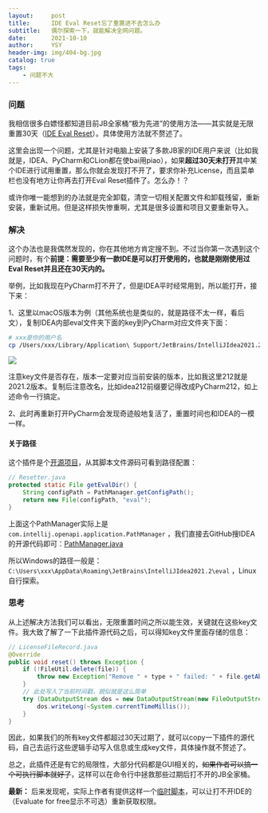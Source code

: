```yaml
---
layout:     post
title:      IDE Eval Reset忘了重置进不去怎么办
subtitle:   偶尔探索一下，就能解决全网问题。
date:       2021-10-10
author:     YSY
header-img: img/404-bg.jpg
catalog: true
tags:
    - 问题不大
---
```


### 问题

我相信很多白嫖怪都知道目前JB全家桶“极为先进”的使用方法——其实就是无限重置30天（[IDE Eval Reset](https://zhile.io/2020/11/18/jetbrains-eval-reset-da33a93d.html)）。具体使用方法就不赘述了。

这里会出现一个问题，尤其是针对电脑上安装了多款JB家的IDE用户来说（比如我就是，IDEA、PyCharm和CLion都在使bai用piao），如果**超过30天未打开**其中某个IDE进行试用重置，那么你就会发现打不开了，要求你补充License，而且菜单栏也没有地方让你再去打开Eval Reset插件了。怎么办！？

或许你唯一能想到的办法就是完全卸载，清空一切相关配置文件和卸载残留，重新安装，重新试用。但是这样损失惨重啊，尤其是很多设置和项目又要重新导入。

### 解决

这个办法也是我偶然发现的，你在其他地方肯定搜不到。不过当你第一次遇到这个问题时，有个**前提：需要至少有一款IDE是可以打开使用的，也就是刚刚使用过Eval Reset并且还在30天内的。**

举例，比如我现在PyCharm打不开了，但是IDEA平时经常用到，所以能打开，接下来：

1、这里以macOS版本为例（其他系统也是类似的，就是路径不太一样，看后文），复制IDEA内部eval文件夹下面的key到PyCharm对应文件夹下面：

```bash
# xxx是你的用户名
cp /Users/xxx/Library/Application\ Support/JetBrains/IntelliJIdea2021.2/eval/idea212.evaluation.key /Users/xxx/Library/Application\ Support/JetBrains/PyCharm2021.2/eval/PyCharm212.evaluation.key
```

![](https://img-blog.csdnimg.cn/3ea46506bfc742e7925e8489ebefb274.png?x-oss-process=image/watermark,type_ZHJvaWRzYW5zZmFsbGJhY2s,shadow_50,text_Q1NETiBA6ZKI5Y-2,size_20,color_FFFFFF,t_70,g_se,x_16#pic_center)

注意key文件是否存在，版本一定要对应当前安装的版本，比如我这里212就是2021.2版本。复制后注意改名，比如idea212前缀要记得改成PyCharm212，如上述命令一行搞定。

2、此时再重新打开PyCharm会发现奇迹般地复活了，重置时间也和IDEA的一模一样。

#### 关于路径

这个插件是个[开源项目](https://gitee.com/pengzhile/ide-eval-resetter)，从其脚本文件源码可看到路径配置：

```java
// Resetter.java
protected static File getEvalDir() {
    String configPath = PathManager.getConfigPath();
    return new File(configPath, "eval");
}
```

上面这个PathManager实际上是 `com.intellij.openapi.application.PathManager` ，我们直接去GitHub搜IDEA的开源代码即可：[PathManager.java](https://github.com/JetBrains/intellij-community/blob/master/platform/util/src/com/intellij/openapi/application/PathManager.java)

所以Windows的路径一般是：`C:\Users\xxx\AppData\Roaming\JetBrains\IntelliJIdea2021.2\eval` ，Linux自行探索。

### 思考

从上述解决方法我们可以看出，无限重置时间之所以能生效，关键就在这些key文件。我大致了解了一下此插件源代码之后，可以得知key文件里面存储的信息：

```java
// LicenseFileRecord.java
@Override
public void reset() throws Exception {
    if (!FileUtil.delete(file)) {
        throw new Exception("Remove " + type + " failed: " + file.getAbsolutePath());
    }
    // 此处写入了当前时间戳，貌似就是这么简单
    try (DataOutputStream dos = new DataOutputStream(new FileOutputStream(file))) {
        dos.writeLong(~System.currentTimeMillis());
    }
}
```

因此，如果我们的所有key文件都超过30天过期了，就可以copy一下插件的源代码，自己去运行这些逻辑手动写入信息或生成key文件，具体操作就不赘述了。

总之，此插件还是有它的局限性，大部分代码都是GUI相关的，~~如果作者可以搞一个可执行脚本就好了~~，这样可以在命令行中拯救那些过期后打不开的JB全家桶。

**最新：** 后来发现呢，实际上作者有提供这样一个[临时脚本](https://gitee.com/pengzhile/ide-eval-resetter/tree/master/scripts)，可以让打不开IDE的（Evaluate for free显示不可选）重新获取权限。
